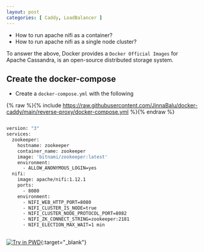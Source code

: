 ```yaml
---
layout: post
categories: [ Caddy, LoadBalancer ]
---
```




- How to run apache nifi as a container?
- How to run apache nifi as a single node cluster?

To answer the above, Docker provides a `Docker Official Images` for Apache Cassandra, is an open-source distributed storage system.

## Create the docker-compose

- Create a `docker-compose.yml` with the following

{% raw %}{% include https://raw.githubusercontent.com/JinnaBalu/docker-caddy/main/reverse-proxy/docker-compose.yml %}{% endraw %}

```bash

version: "3"
services:
  zookeeper:
    hostname: zookeeper
    container_name: zookeeper
    image: 'bitnami/zookeeper:latest'
    environment:
      - ALLOW_ANONYMOUS_LOGIN=yes
  nifi:
    image: apache/nifi:1.12.1
    ports:
      - 8080
    environment:
      - NIFI_WEB_HTTP_PORT=8080
      - NIFI_CLUSTER_IS_NODE=true
      - NIFI_CLUSTER_NODE_PROTOCOL_PORT=8082
      - NIFI_ZK_CONNECT_STRING=zookeeper:2181
      - NIFI_ELECTION_MAX_WAIT=1 min
    
```

[![Try in PWD](https://cdn.rawgit.com/play-with-docker/stacks/cff22438/assets/img/button.png)](http://play-with-docker.com?stack=https://raw.githubusercontent.com/JinnaBalu/infinite-stack/master/nifi/docker-compose.yml){:target="_blank"}
